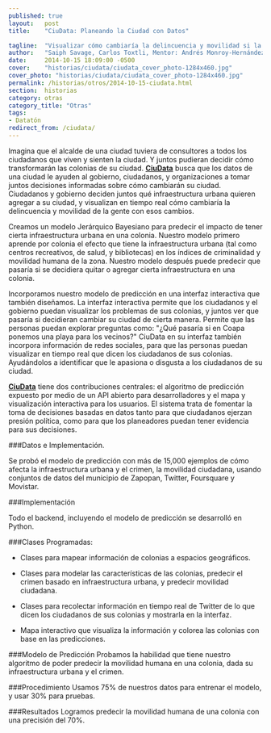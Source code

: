 ```yaml
---
published: true
layout:   post
title:    "CiuData: Planeando la Ciudad con Datos"

tagline:  "Visualizar cómo cambiaría la delincuencia y movilidad si la ciudad fuera ligeramente diferente."
author:   "Saiph Savage, Carlos Toxtli, Mentor: Andrés Monroy-Hernández"
date:     2014-10-15 18:09:00 -0500
cover:    "historias/ciudata/ciudata_cover_photo-1284x460.jpg"
cover_photo: "historias/ciudata/ciudata_cover_photo-1284x460.jpg"
permalink: /historias/otros/2014-10-15-ciudata.html
section:  historias
category: otras
category_title: "Otras"
tags:
- Datatón
redirect_from: /ciudata/
---
```


Imagina que el alcalde de una ciudad tuviera de consultores a todos los ciudadanos que viven y sienten la ciudad. Y juntos pudieran decidir cómo transformarán las colonias de su ciudad. **[CiuData](http://ciudata.ml/)** busca que los datos de una ciudad le ayuden al gobierno, ciudadanos, y organizaciones a tomar juntos decisiones informadas sobre cómo cambiarán su ciudad. Ciudadanos y gobierno deciden juntos qué infraestructura urbana quieren agregar a su ciudad,  y visualizan en tiempo real cómo cambiaría la delincuencia y movilidad de la gente con esos cambios.  

Creamos un modelo Jerárquico Bayesiano para predecir el impacto de tener cierta infraestructura urbana en una colonia.
Nuestro modelo primero aprende por colonia el efecto que tiene la infraestructura urbana (tal como centros recreativos, de salud, y bibliotecas) en los índices de criminalidad y movilidad humana de la zona. Nuestro modelo después puede predecir que pasaría si se decidiera quitar o agregar cierta infraestructura  en una colonia. 

Incorporamos nuestro modelo de predicción en una interfaz interactiva que también diseñamos. La interfaz interactiva permite que los ciudadanos y el gobierno puedan visualizar los problemas de sus  colonias, y juntos ver que pasaría si decidieran cambiar su ciudad de cierta manera. Permite que las personas puedan explorar preguntas como: "¿Qué pasaría si en Coapa ponemos una playa para los vecinos?" CiuData en su interfaz también  incorpora información de redes sociales, para que las personas puedan  visualizar en tiempo real que dicen los ciudadanos de sus colonias. Ayudándolos a identificar que le apasiona o disgusta a los ciudadanos de su ciudad. 

**[CiuData](http://ciudata.ml/)** tiene dos contribuciones centrales: el algoritmo de predicción expuesto por medio de un API abierto para desarrolladores y el mapa y visualización interactiva para los usuarios. El sistema trata de fomentar la toma de decisiones basadas en datos tanto para que ciudadanos ejerzan presión política, como para que los planeadores puedan tener evidencia para sus decisiones. 

###Datos e Implementación.

Se probó el modelo de predicción con más de 15,000 ejemplos de cómo afecta la infraestructura urbana y el crimen, la movilidad ciudadana, usando conjuntos de datos del municipio de Zapopan, Twitter, Foursquare y Movistar.


###Implementación

Todo el backend, incluyendo el modelo de predicción se desarrolló en Python.

###Clases Programadas:

- Clases para mapear información de colonias a espacios geográficos.

- Clases para modelar las características de las colonias, predecir el crimen basado en infraestructura urbana, y predecir movilidad ciudadana.

- Clases para recolectar información en tiempo real de Twitter de lo que dicen los ciudadanos de sus colonias y mostrarla en la interfaz.

- Mapa interactivo que visualiza la información y colorea las colonias con base en las predicciones.

###Modelo de Predicción
Probamos la habilidad que tiene nuestro algoritmo de poder predecir la movilidad humana en una colonia, dada su infraestructura urbana y el crimen. 

###Procedimiento
Usamos 75% de nuestros datos para entrenar el modelo, y usar 30% para pruebas. 

###Resultados
Logramos predecir la movilidad humana de una colonia con una precisión del 70%.
